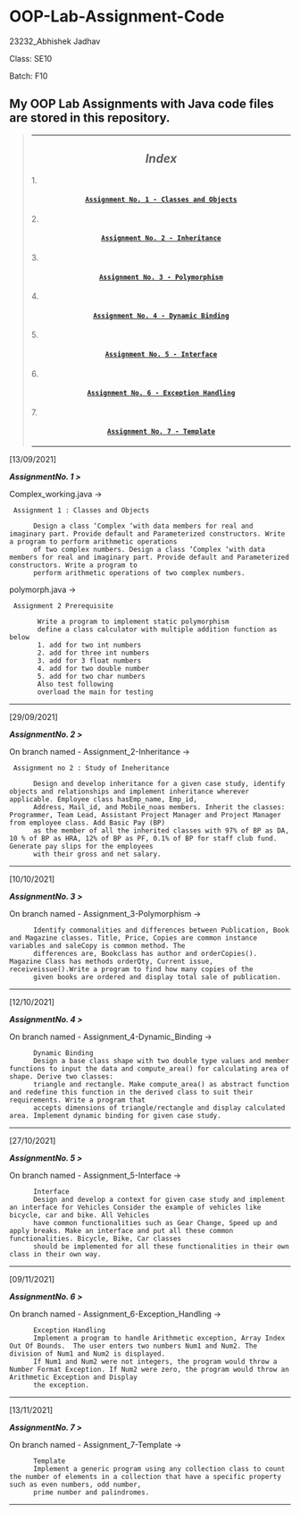 # OOP-Lab-Assignment-Code
23232_Abhishek Jadhav

Class: SE10

Batch: F10

My OOP Lab Assignments with Java code files are stored in this repository.
--------------------------------------------------------------------------
>_________________________________________________________________________
><h2 align ="center"><i>Index</i></h2>
>
>1.<h4 align ="center">[`Assignment No. 1 - Classes and Objects`](https://github.com/AbhishekJadhav2002/OOP-Lab-Assignment-Code/blob/master/Complex_working.java)</h4>
>2.<h4 align ="center">[`Assignment No. 2 - Inheritance`](https://github.com/AbhishekJadhav2002/OOP-Lab-Assignment-Code/tree/Assignment_2-Inheritance)</h4>
>3.<h4 align ="center">[`Assignment No. 3 - Polymorphism`](https://github.com/AbhishekJadhav2002/OOP-Lab-Assignment-Code/tree/Assignment_3-Polymorphism)</h4>
>4.<h4 align ="center">[`Assignment No. 4 - Dynamic Binding`](https://github.com/AbhishekJadhav2002/OOP-Lab-Assignment-Code/tree/Assignment_4-Dynamic_Binding)</h4>
>5.<h4 align ="center">[`Assignment No. 5 - Interface`](https://github.com/AbhishekJadhav2002/OOP-Lab-Assignment-Code/tree/Assignment_5-Interface)</h4>
>6.<h4 align ="center">[`Assignment No. 6 - Exception Handling`](https://github.com/AbhishekJadhav2002/OOP-Lab-Assignment-Code/tree/Assignment_6-Exception_Handling)</h4>
>7.<h4 align ="center">[`Assignment No. 7 - Template`](https://github.com/AbhishekJadhav2002/OOP-Lab-Assignment-Code/tree/Assignment_7-Template/Assignment_7-Template)</h4>
>_________________________________________________________________________


[13/09/2021]

_***AssignmentNo. 1 >***_

Complex_working.java ->

     Assignment 1 : Classes and Objects
     
          Design a class ‘Complex ‘with data members for real and imaginary part. Provide default and Parameterized constructors. Write a program to perform arithmetic operations 
          of two complex numbers. Design a class ‘Complex ‘with data members for real and imaginary part. Provide default and Parameterized constructors. Write a program to 
          perform arithmetic operations of two complex numbers.
 
 polymorph.java ->
 
     Assignment 2 Prerequisite
     
           Write a program to implement static polymorphism 
           define a class calculator with multiple addition function as below 
           1. add for two int numbers
           2. add for three int numbers
           3. add for 3 float numbers
           4. add for two double number
           5. add for two char numbers
           Also test following
           overload the main for testing

__________________________________________________________________________

[29/09/2021]

_***AssignmentNo. 2 >***_

On branch named -
Assignment_2-Inheritance ->
     
     Assignment no 2 : Study of Ineheritance
          
          Design and develop inheritance for a given case study, identify objects and relationships and implement inheritance wherever applicable. Employee class hasEmp_name, Emp_id,
          Address, Mail_id, and Mobile_noas members. Inherit the classes: Programmer, Team Lead, Assistant Project Manager and Project Manager from employee class. Add Basic Pay (BP)
          as the member of all the inherited classes with 97% of BP as DA, 10 % of BP as HRA, 12% of BP as PF, 0.1% of BP for staff club fund. Generate pay slips for the employees
          with their gross and net salary.

__________________________________________________________________________

[10/10/2021]

_***AssignmentNo. 3 >***_

On branch named -
Assignment_3-Polymorphism ->
     
          Identify commonalities and differences between Publication, Book and Magazine classes. Title, Price, Copies are common instance variables and saleCopy is common method. The
          differences are, Bookclass has author and orderCopies(). Magazine Class has methods orderQty, Current issue, receiveissue().Write a program to find how many copies of the
          given books are ordered and display total sale of publication.

__________________________________________________________________________

[12/10/2021]

_***AssignmentNo. 4 >***_

On branch named -
Assignment_4-Dynamic_Binding ->

          Dynamic Binding
          Design a base class shape with two double type values and member functions to input the data and compute_area() for calculating area of shape. Derive two classes:
          triangle and rectangle. Make compute_area() as abstract function and redefine this function in the derived class to suit their requirements. Write a program that
          accepts dimensions of triangle/rectangle and display calculated area. Implement dynamic binding for given case study.

__________________________________________________________________________

[27/10/2021]

_***AssignmentNo. 5 >***_

On branch named -
Assignment_5-Interface ->
     
          Interface
          Design and develop a context for given case study and implement an interface for Vehicles Consider the example of vehicles like bicycle, car and bike. All Vehicles
          have common functionalities such as Gear Change, Speed up and apply breaks. Make an interface and put all these common functionalities. Bicycle, Bike, Car classes
          should be implemented for all these functionalities in their own class in their own way.
          
__________________________________________________________________________

[09/11/2021]

_***AssignmentNo. 6 >***_

On branch named -
Assignment_6-Exception_Handling ->

          Exception Handling
          Implement a program to handle Arithmetic exception, Array Index Out Of Bounds.  The user enters two numbers Num1 and Num2. The division of Num1 and Num2 is displayed.
          If Num1 and Num2 were not integers, the program would throw a Number Format Exception. If Num2 were zero, the program would throw an Arithmetic Exception and Display
          the exception.

__________________________________________________________________________

[13/11/2021]

_***AssignmentNo. 7 >***_

On branch named -
Assignment_7-Template ->

          Template
          Implement a generic program using any collection class to count the number of elements in a collection that have a specific property such as even numbers, odd number,
          prime number and palindromes.

__________________________________________________________________________
